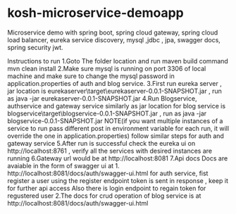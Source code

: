 # kosh-microservice-demoapp
Microservice demo with spring boot, spring cloud gateway, spring cloud load balancer, eureka service discovery, mysql ,jdbc , jpa, swagger docs, spring security jwt.


Instructions to run
1.Goto The folder location and run maven build command  mvn clean install
2.Make sure mysql is running on port 3306 of local machine and make sure to change the mysql password in application.properties of auth and blog service.
3.First run eureka server , jar location is eurekaserver\target\eurekaserver-0.0.1-SNAPSHOT.jar , run as java -jar eurekaserver-0.0.1-SNAPSHOT.jar 
4.Run Blogservice, authservice and gateway service similarly as 
   jar location for blog service is blogservice\target\blogservice-0.0.1-SNAPSHOT.jar , run as java -jar blogservice-0.0.1-SNAPSHOT.jar 
  NOTE(if you want multiple instances of a service to run pass different post in environment variable for each run, it will override the one in application.properties)
  follow similar steps for auth and gateway service
5.After run is successful check the eureka ui on http://localhost:8761  , verify all the services with desired instances are running
6.Gateway url would be at http://localhost:8081
7.Api docs
   Docs are avaiable in the form of swagger ui at
   1.
   http://localhost:8081/docs/auth/swagger-ui.html for auth service, fist register a user using the register endpoint token is sent in response , keep it for further api access
   Also there is login endpoint to regain token for regustered user
   2.The docs for crud operation of blog service is at 
    http://localhost:8081/docs/auth/swagger-ui.html
    
    
    
   
   

